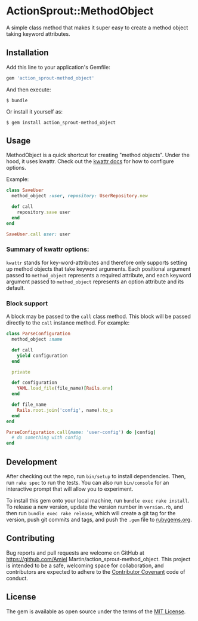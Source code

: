 # ActionSprout::MethodObject

A simple class method that makes it super easy to create a method object taking keyword attributes.

## Installation

Add this line to your application's Gemfile:

```ruby
gem 'action_sprout-method_object'
```

And then execute:

    $ bundle

Or install it yourself as:

    $ gem install action_sprout-method_object

## Usage

MethodObject is a quick shortcut for creating "method objects". Under the hood, it uses kwattr. Check out the [kwattr docs][] for how to configure options.

[kwattr docs]: https://github.com/etiennebarrie/kwattr

Example:

```ruby
class SaveUser
  method_object :user, repository: UserRepository.new

  def call
    repository.save user
  end
end

SaveUser.call user: user
```

### Summary of kwattr options:

`kwattr` stands for key-word-attributes and therefore only supports setting up method objects that take keyword arguments. Each positional argument passed to `method_object` represents a required attribute, and each keyword argument passed to `method_object` represents an option attribute and its default.

### Block support

A block may be passed to the `call` class method. This block will be passed directly to the `call` instance method. For example:

```ruby
class ParseConfiguration
  method_object :name

  def call
    yield configuration
  end

  private

  def configuration
    YAML.load_file(file_name)[Rails.env]
  end

  def file_name
    Rails.root.join('config', name).to_s
  end
end

ParseConfiguration.call(name: 'user-config') do |config|
  # do something with config
end
```

## Development

After checking out the repo, run `bin/setup` to install dependencies. Then, run `rake spec` to run the tests. You can also run `bin/console` for an interactive prompt that will allow you to experiment.

To install this gem onto your local machine, run `bundle exec rake install`. To release a new version, update the version number in `version.rb`, and then run `bundle exec rake release`, which will create a git tag for the version, push git commits and tags, and push the `.gem` file to [rubygems.org](https://rubygems.org).

## Contributing

Bug reports and pull requests are welcome on GitHub at https://github.com/Amiel Martin/action_sprout-method_object. This project is intended to be a safe, welcoming space for collaboration, and contributors are expected to adhere to the [Contributor Covenant](http://contributor-covenant.org) code of conduct.


## License

The gem is available as open source under the terms of the [MIT License](http://opensource.org/licenses/MIT).

